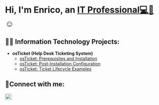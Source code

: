 <h1>Hi, I'm Enrico, an <a href="https://linkedin.com/in/enrico-tee/">IT Professional💻🔧</a>☺</h1>

<h2>👨‍💻 Information Technology Projects:</h2>

- <b>osTicket (Help Desk Ticketing System)</b>
  - [osTicket: Prerequisites and Installation](https://github.com/enricotee/osticket-prereqs)
  - [osTicket: Post-Installation Configuration](https://github.com/enricotee/post-install-config)
  - [osTicket: Ticket Lifecycle Examples](https://github.com/enricotee/ticket-lifecycle)

<h2>🤳Connect with me:</h2>


[<img align="left" alt="Enrico | LinkedIn" width="22px" src="https://cdn.jsdelivr.net/npm/simple-icons@v3/icons/linkedin.svg" />][linkedin]



[linkedin]: https://linkedin.com/in/enrico-tee/
